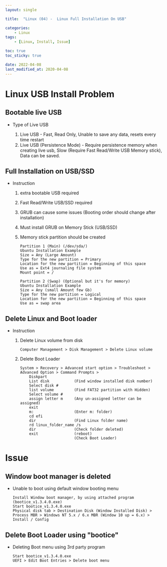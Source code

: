 ```yaml
---
layout: single

title:  "Linux (04) -  Linux Full Installation On USB"

categories:
    - Linux
tags:
    - [Linux, Install, Issue]

toc: true
toc_sticky: true

date: 2022-04-08
last_modified_at: 2020-04-08
---
```



# Linux USB Install Problem

## Bootable live USB
- Type of Live USB  
  
    1) Live USB - Fast, Read Only, Unable to save any data, resets every time restart  
    2) Live USB (Persistence Mode) - Require persistence memory when creating live usb, Slow (Require Fast Read/Write USB Memory stick), Data can be saved.


## Full Installation on USB/SSD 
- Instruction  
  
    1) extra bootable USB required  
    2) Fast Read/Write USB/SSD required  
    3) GRUB can cause some issues (Booting order should change after installation)  
    4) Must install GRUB on Memory Stick (USB/SSD)  
    5) Memory stick partition should be created  
   
        ```
        Partition 1 (Main) (/dev/sda/)
        Ubuntu Installation Example
        Size = Any (Large Amount)
        Type for the new partition = Primary
        Location for the new partition = Beginning of this space
        Use as = Ext4 journaling file system
        Mount point = /

        Partition 2 (Swap) (Optional but it's for memory)
        Ubuntu Installation Example
        Size = Any (small Amount few Gb)
        Type for the new partition = Logical
        Location for the new partition = Beginning of this space
        Use as = swap area
        ```

## Delete Linux and Boot loader
- Instruction  
  
    1. Delete Linux volume from disk
        ```
        Computer Management > Disk Management > Delete Linux volume
        ```
    2. Delete Boot Loader
        ```
        System > Recovery > Advanced start option > Troubleshoot > Advanced Option > Command Prompts >
            Diskpart
            List disk           (Find window installed disk number)
            Select disk #
            list volume         (Find FAT32 partition with Hidden)
            Select volume #
            assign letter m     (Any un-assigned letter can be assigned)
            exit
            m:                  (Enter m: folder)
            cd efi
            dir                 (Find Linux folder name)
            rd linux_folder_name /s
            dir                 (Check folder deleted)
            exit                (reboot)
                                (Check Boot Loader)
        ```


# Issue
## Window boot manager is deleted
- Unable to boot using default window booting menu    
    ```
    Install Window boot manager, by using attached program (bootice_v1.3.4.0.exe)
    Start bootice_v1.3.4.0.exe
    Physical disk tab > Destination Disk (Window Installed Disk) > Process MBR > Windows NT 5.x / 6.x MBR (Window 10 up = 6.x) > Install / Config
    ```
## Delete Boot Loader using "bootice"
- Deleting Boot menu using 3rd party program
    ```
    Start bootice_v1.3.4.0.exe
    UEFI > Edit Boot Entries > Delete boot menu
    ```

